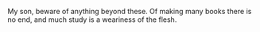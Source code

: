 My son, beware of anything beyond these. Of making many books there is no end, and much study is a weariness of the flesh.
